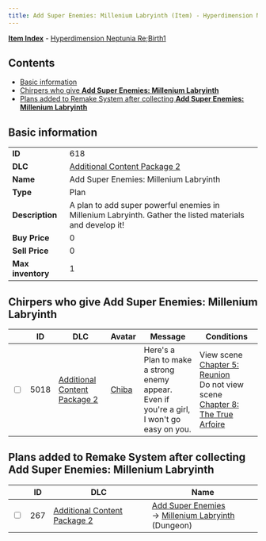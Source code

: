 ```yaml
---
title: Add Super Enemies: Millenium Labryinth (Item) - Hyperdimension Neptunia Re;Birth1
---
```


[**Item Index**](/neptunia/rb1/item/index.html) - [Hyperdimension Neptunia Re;Birth1](/neptunia/rb1)

## Contents

- [Basic information](#basic-information)
- [Chirpers who give **Add Super Enemies: Millenium Labryinth**](#chirpers-who-give-add-super-enemies-millenium-labryinth)
- [Plans added to Remake System after collecting **Add Super Enemies: Millenium Labryinth**](#plans-added-to-remake-system-after-collecting-add-super-enemies-millenium-labryinth)

## Basic information

|   |   |
| -- | -- |
| **ID** | 618 |
| **DLC** | [Additional Content Package 2](/neptunia/rb1/dlc/11-pack2.html) |
| **Name** | Add Super Enemies: Millenium Labryinth |
| **Type** | Plan |
| **Description** | A plan to add super powerful enemies in Millenium Labryinth. Gather the listed materials and develop it! |
| **Buy Price** | 0 |
| **Sell Price** | 0 |
| **Max inventory** | 1 |


## Chirpers who give **Add Super Enemies: Millenium Labryinth**

|    | ID | DLC | Avatar | Message | Conditions |
| -- | -- | --- | ------ | ------- | ---------- |
| <input type="checkbox" id="rb1-chirper-event-11-5018" class="trackbox" /> | 5018 | [Additional Content Package 2](/neptunia/rb1/dlc/11-pack2.html) | [Chiba](/neptunia/rb1/undefined/1-219-chiba.html) | Here's a Plan to make a strong enemy appear.<br />Even if you're a girl, I won't go easy on you. | View scene [Chapter 5: Reunion](/neptunia/rb1/scene/1-503-chapter-5-reunion.html)<br />Do not view scene [Chapter 8: The True Arfoire](/neptunia/rb1/scene/1-807-chapter-8-the-true-arfoire.html) |


## Plans added to Remake System after collecting **Add Super Enemies: Millenium Labryinth**

|    | ID | DLC | Name |
| -- | -- | --- | ---- |
| <input type="checkbox" id="rb1-remake-11-267" class="trackbox" /> | 267 | [Additional Content Package 2](/neptunia/rb1/dlc/11-pack2.html) | [Add Super Enemies](/neptunia/rb1/remake/11-267-add-super-enemies.html)<br /> → [Millenium Labryinth](/neptunia/rb1/dungeon/1-113-millenium-labryinth.html) (Dungeon) |
